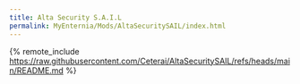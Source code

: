 ```yaml
---
title: Alta Security S.A.I.L
permalink: MyEnternia/Mods/AltaSecuritySAIL/index.html
---
```


{% remote_include https://raw.githubusercontent.com/Ceterai/AltaSecuritySAIL/refs/heads/main/README.md %}
